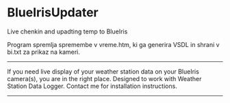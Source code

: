 # BlueIrisUpdater
Live chenkin and upadting temp to BlueIris

Program spremlja spremembe v vreme.htm, ki ga generira VSDL in shrani v bi.txt za prikaz na kameri.

****
If you need live display of your weather station data on your BlueIris camera(s), you are in the right place.
Designed to work with Weather Station Data Logger.
Contact me for installation instructions. 
****

